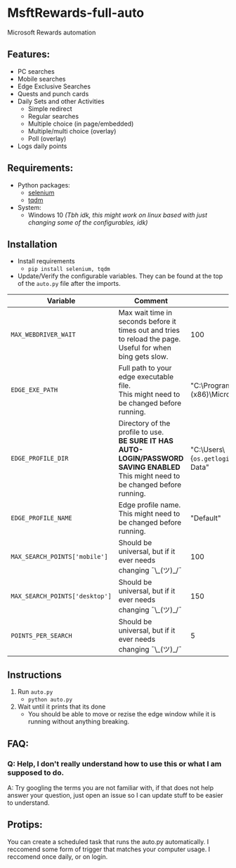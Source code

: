 # MsftRewards-full-auto
Microsoft Rewards automation

## Features:
 - PC searches
 - Mobile searches
 - Edge Exclusive Searches
 - Quests and punch cards
 - Daily Sets and other Activities
   - Simple redirect
   - Regular searches
   - Multiple choice (in page/embedded)
   - Multiple/multi choice (overlay)
   - Poll (overlay)
  - Logs daily points
  
## Requirements:
 - Python packages:
   - [selenium](https://pypi.org/project/selenium/)
   - [tqdm](https://pypi.org/project/tqdm/)
 - System:
   - Windows 10 *(Tbh idk, this might work on linux based with just changing some of the configurables, idk)*


## Installation
- Install requirements
  - `pip install selenium, tqdm`
- Update/Verify the configurable variables. They can be found at the top of the `auto.py` file after the imports.

| Variable | Comment | Default |
|---|---|---|
| `MAX_WEBDRIVER_WAIT` | Max wait time in seconds before it times out and tries to reload the page. <br>Useful for when bing gets slow. | 100 |
| `EDGE_EXE_PATH` | Full path to your edge executable file.<br>This might need to be changed before running. | "C:\\Program Files (x86)\\Microsoft\\Edge\\Application\\msedge.exe" |
| `EDGE_PROFILE_DIR` | Directory of the profile to use. <br>**BE SURE IT HAS AUTO-LOGIN/PASSWORD SAVING ENABLED**<br>This might need to be changed before running. | "C:\\Users\\{`os.getlogin()`}\\AppData\\Local\\Microsoft\\Edge\\User Data" |
| `EDGE_PROFILE_NAME` | Edge profile name.<br>This might need to be changed before running. | "Default" |
| `MAX_SEARCH_POINTS['mobile']` | Should be universal, but if it ever needs changing ¯\\\_(ツ)\_/¯ | 100 |
| `MAX_SEARCH_POINTS['desktop']` | Should be universal, but if it ever needs changing ¯\\\_(ツ)\_/¯ | 150 |
| `POINTS_PER_SEARCH` | Should be universal, but if it ever needs changing ¯\\\_(ツ)\_/¯ | 5 |

## Instructions

1. Run `auto.py`
   - `python auto.py`
3. Wait until it prints that its done
   - You should be able to move or rezise the edge window while it is running without anything breaking.


## FAQ:
### Q: Help, I don't really understand how to use this or what I am supposed to do.
A: Try googling the terms you are not familiar with, if that does not help answer your question, just open an issue so I can update stuff to be easier to understand. 


## Protips:
You can create a scheduled task that runs the auto.py automatically. I reccomend some form of trigger that matches your computer usage. I reccomend once daily, or on login. 
